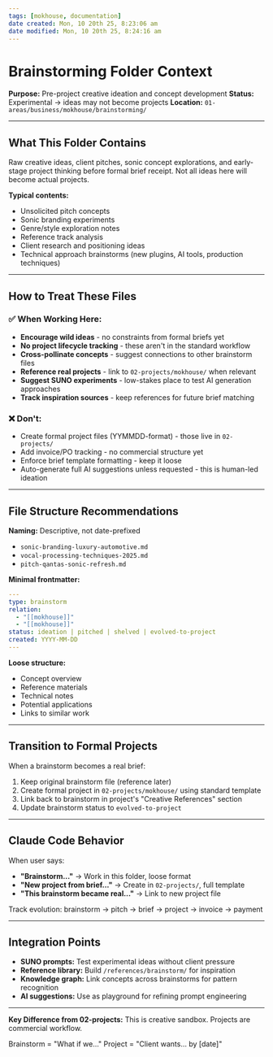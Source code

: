 ```yaml
---
tags: [mokhouse, documentation]
date created: Mon, 10 20th 25, 8:23:06 am
date modified: Mon, 10 20th 25, 8:24:16 am
---
```

# Brainstorming Folder Context

**Purpose:** Pre-project creative ideation and concept development **Status:** Experimental → ideas may not become projects **Location:** `01-areas/business/mokhouse/brainstorming/`

---

## What This Folder Contains

Raw creative ideas, client pitches, sonic concept explorations, and early-stage project thinking before formal brief receipt. Not all ideas here will become actual projects.

**Typical contents:**

- Unsolicited pitch concepts
- Sonic branding experiments
- Genre/style exploration notes
- Reference track analysis
- Client research and positioning ideas
- Technical approach brainstorms (new plugins, AI tools, production techniques)

---

## How to Treat These Files

### ✅ When Working Here:

- **Encourage wild ideas** - no constraints from formal briefs yet
- **No project lifecycle tracking** - these aren't in the standard workflow
- **Cross-pollinate concepts** - suggest connections to other brainstorm files
- **Reference real projects** - link to `02-projects/mokhouse/` when relevant
- **Suggest SUNO experiments** - low-stakes place to test AI generation approaches
- **Track inspiration sources** - keep references for future brief matching

### ❌ Don't:

- Create formal project files (YYMMDD-format) - those live in `02-projects/`
- Add invoice/PO tracking - no commercial structure yet
- Enforce brief template formatting - keep it loose
- Auto-generate full AI suggestions unless requested - this is human-led ideation

---

## File Structure Recommendations

**Naming:** Descriptive, not date-prefixed

- `sonic-branding-luxury-automotive.md`
- `vocal-processing-techniques-2025.md`
- `pitch-qantas-sonic-refresh.md`

**Minimal frontmatter:**

```yaml
---
type: brainstorm
relation:
  - "[[mokhouse]]"
  - "[[mokhouse]]"
status: ideation | pitched | shelved | evolved-to-project
created: YYYY-MM-DD
---
```

**Loose structure:**

- Concept overview
- Reference materials
- Technical notes
- Potential applications
- Links to similar work

---

## Transition to Formal Projects

When a brainstorm becomes a real brief:

1. Keep original brainstorm file (reference later)
2. Create formal project in `02-projects/mokhouse/` using standard template
3. Link back to brainstorm in project's "Creative References" section
4. Update brainstorm status to `evolved-to-project`

---

## Claude Code Behavior

When user says:

- **"Brainstorm..."** → Work in this folder, loose format
- **"New project from brief..."** → Create in `02-projects/`, full template
- **"This brainstorm became real..."** → Link to new project file

Track evolution: brainstorm → pitch → brief → project → invoice → payment

---

## Integration Points

- **SUNO prompts:** Test experimental ideas without client pressure
- **Reference library:** Build `/references/brainstorm/` for inspiration
- **Knowledge graph:** Link concepts across brainstorms for pattern recognition
- **AI suggestions:** Use as playground for refining prompt engineering

---

**Key Difference from 02-projects:** This is creative sandbox. Projects are commercial workflow.

Brainstorm = "What if we..." Project = "Client wants... by [date]"
